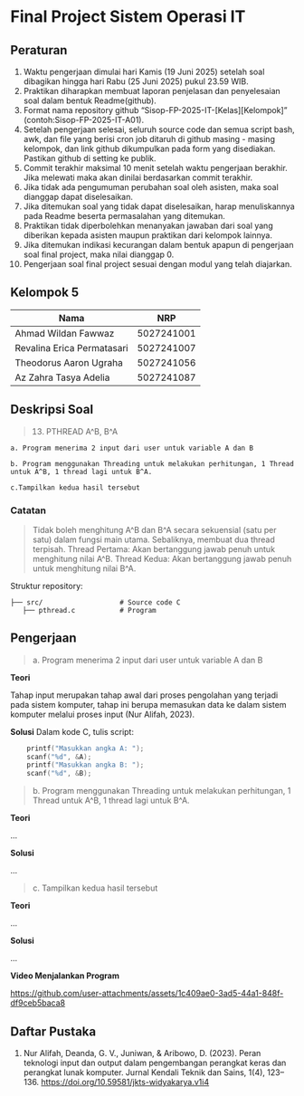 # Final Project Sistem Operasi IT

## Peraturan
1. Waktu pengerjaan dimulai hari Kamis (19 Juni 2025) setelah soal dibagikan hingga hari Rabu (25 Juni 2025) pukul 23.59 WIB.
2. Praktikan diharapkan membuat laporan penjelasan dan penyelesaian soal dalam bentuk Readme(github).
3. Format nama repository github “Sisop-FP-2025-IT-[Kelas][Kelompok]” (contoh:Sisop-FP-2025-IT-A01).
4. Setelah pengerjaan selesai, seluruh source code dan semua script bash, awk, dan file yang berisi cron job ditaruh di github masing - masing kelompok, dan link github dikumpulkan pada form yang disediakan. Pastikan github di setting ke publik.
5. Commit terakhir maksimal 10 menit setelah waktu pengerjaan berakhir. Jika melewati maka akan dinilai berdasarkan commit terakhir.
6. Jika tidak ada pengumuman perubahan soal oleh asisten, maka soal dianggap dapat diselesaikan.
7. Jika ditemukan soal yang tidak dapat diselesaikan, harap menuliskannya pada Readme beserta permasalahan yang ditemukan.
8. Praktikan tidak diperbolehkan menanyakan jawaban dari soal yang diberikan kepada asisten maupun praktikan dari kelompok lainnya.
9. Jika ditemukan indikasi kecurangan dalam bentuk apapun di pengerjaan soal final project, maka nilai dianggap 0.
10. Pengerjaan soal final project sesuai dengan modul yang telah diajarkan.

## Kelompok 5

Nama | NRP
--- | ---
Ahmad Wildan Fawwaz | 5027241001
Revalina Erica Permatasari | 5027241007
Theodorus Aaron Ugraha | 5027241056
Az Zahra Tasya Adelia | 5027241087

## Deskripsi Soal

> 13. PTHREAD A^B, B^A
    
    a. Program menerima 2 input dari user untuk variable A dan B

    b. Program menggunakan Threading untuk melakukan perhitungan, 1 Thread untuk A^B, 1 thread lagi untuk B^A.

    c.Tampilkan kedua hasil tersebut

### Catatan

> Tidak boleh menghitung A^B dan B^A secara sekuensial (satu per satu) dalam fungsi main utama. Sebaliknya, membuat dua thread terpisah. Thread Pertama: Akan bertanggung jawab penuh untuk menghitung nilai A^B. Thread Kedua: Akan bertanggung jawab penuh untuk menghitung nilai B^A.

Struktur repository:
```
├── src/                   # Source code C
   ├── pthread.c           # Program
```

## Pengerjaan

> a. Program menerima 2 input dari user untuk variable A dan B

**Teori**

Tahap input merupakan tahap awal dari proses pengolahan yang terjadi pada sistem komputer, tahap ini berupa memasukan data ke dalam sistem komputer melalui proses input (Nur Alifah, 2023).

**Solusi**
Dalam kode C, tulis script:
```c
    printf("Masukkan angka A: ");
    scanf("%d", &A);
    printf("Masukkan angka B: ");
    scanf("%d", &B);
```


> b. Program menggunakan Threading untuk melakukan perhitungan, 1 Thread untuk A^B, 1 thread lagi untuk B^A.

**Teori**

...

**Solusi**

...

> c. Tampilkan kedua hasil tersebut

**Teori**

...

**Solusi**

...

**Video Menjalankan Program**

https://github.com/user-attachments/assets/1c409ae0-3ad5-44a1-848f-df9ceb5baca8

## Daftar Pustaka

1. Nur Alifah, Deanda, G. V., Juniwan, & Aribowo, D. (2023). Peran teknologi input dan output dalam pengembangan perangkat keras dan perangkat lunak komputer. Jurnal Kendali Teknik dan Sains, 1(4), 123–136. https://doi.org/10.59581/jkts-widyakarya.v1i4